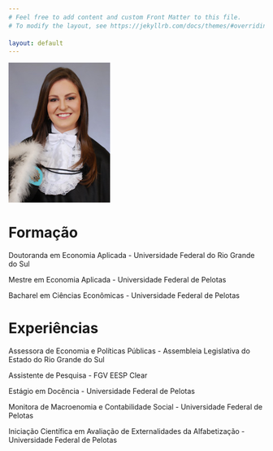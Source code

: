 ```yaml
---
# Feel free to add content and custom Front Matter to this file.
# To modify the layout, see https://jekyllrb.com/docs/themes/#overriding-theme-defaults

layout: default
---
```


![img](/assets/img/bio.jpg)

# Formação

Doutoranda em Economia Aplicada - Universidade Federal do Rio Grande do Sul

Mestre em Economia Aplicada - Universidade Federal de Pelotas

Bacharel em Ciências Econômicas - Universidade Federal de Pelotas

# Experiências

Assessora de Economia e Políticas Públicas - Assembleia Legislativa do Estado do Rio Grande do Sul

Assistente de Pesquisa - FGV EESP Clear

Estágio em Docência - Universidade Federal de Pelotas

Monitora de Macroenomia e Contabilidade Social - Universidade Federal de Pelotas

Iniciação Científica em Avaliação de Externalidades da Alfabetização - Universidade Federal de Pelotas
